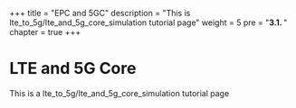 +++
title = "EPC and 5GC"
description = "This is lte_to_5g/lte_and_5g_core_simulation tutorial page"
weight = 5 
pre = "<b>3.1. </b>"
chapter = true
+++

# LTE and 5G Core

This is a lte_to_5g/lte_and_5g_core_simulation tutorial page

